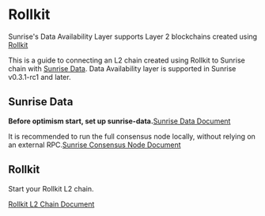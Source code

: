 # Rollkit

Sunrise's Data Availability Layer supports Layer 2 blockchains created using [Rollkit](https://github.com/rollkit/rollkit)

This is a guide to connecting an L2 chain created using Rollkit to Sunrise chain with [Sunrise Data](https://github.com/sunriselayer/sunrise-data). Data Availability layer is supported in Sunrise v0.3.1-rc1 and later.

## Sunrise Data

**Before optimism start, set up sunrise-data.**[Sunrise Data Document](sunrise-data.md)

It is recommended to run the full consensus node locally, without relying on an external RPC.[Sunrise Consensus Node Document](../../../run-a-sunrise-node/types/consensus/)

## Rollkit

Start your Rollkit L2 chain.

[Rollkit L2 Chain Document](rollkit.md)
